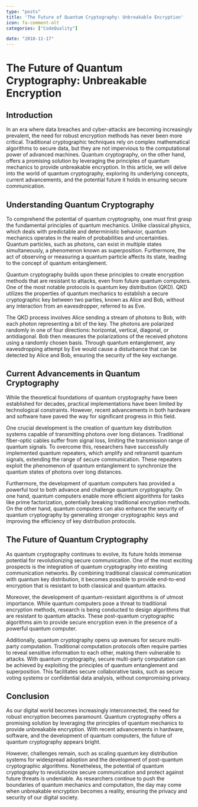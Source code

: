 ```yaml
---
type: "posts"
title: 'The Future of Quantum Cryptography: Unbreakable Encryption'
icon: fa-comment-alt
categories: ["CodeQuality"]

date: "2018-11-17"
---
```




# The Future of Quantum Cryptography: Unbreakable Encryption

## Introduction

In an era where data breaches and cyber-attacks are becoming increasingly prevalent, the need for robust encryption methods has never been more critical. Traditional cryptographic techniques rely on complex mathematical algorithms to secure data, but they are not impervious to the computational power of advanced machines. Quantum cryptography, on the other hand, offers a promising solution by leveraging the principles of quantum mechanics to provide unbreakable encryption. In this article, we will delve into the world of quantum cryptography, exploring its underlying concepts, current advancements, and the potential future it holds in ensuring secure communication.

## Understanding Quantum Cryptography

To comprehend the potential of quantum cryptography, one must first grasp the fundamental principles of quantum mechanics. Unlike classical physics, which deals with predictable and deterministic behavior, quantum mechanics operates in the realm of probabilities and uncertainties. Quantum particles, such as photons, can exist in multiple states simultaneously, a phenomenon known as superposition. Furthermore, the act of observing or measuring a quantum particle affects its state, leading to the concept of quantum entanglement.

Quantum cryptography builds upon these principles to create encryption methods that are resistant to attacks, even from future quantum computers. One of the most notable protocols is quantum key distribution (QKD). QKD utilizes the properties of quantum mechanics to establish a secure cryptographic key between two parties, known as Alice and Bob, without any interaction from an eavesdropper, referred to as Eve.

The QKD process involves Alice sending a stream of photons to Bob, with each photon representing a bit of the key. The photons are polarized randomly in one of four directions: horizontal, vertical, diagonal, or antidiagonal. Bob then measures the polarizations of the received photons using a randomly chosen basis. Through quantum entanglement, any eavesdropping attempt by Eve would cause a disturbance that can be detected by Alice and Bob, ensuring the security of the key exchange.

## Current Advancements in Quantum Cryptography

While the theoretical foundations of quantum cryptography have been established for decades, practical implementations have been limited by technological constraints. However, recent advancements in both hardware and software have paved the way for significant progress in this field.

One crucial development is the creation of quantum key distribution systems capable of transmitting photons over long distances. Traditional fiber-optic cables suffer from signal loss, limiting the transmission range of quantum signals. To overcome this, researchers have successfully implemented quantum repeaters, which amplify and retransmit quantum signals, extending the range of secure communication. These repeaters exploit the phenomenon of quantum entanglement to synchronize the quantum states of photons over long distances.

Furthermore, the development of quantum computers has provided a powerful tool to both advance and challenge quantum cryptography. On one hand, quantum computers enable more efficient algorithms for tasks like prime factorization, potentially breaking traditional encryption methods. On the other hand, quantum computers can also enhance the security of quantum cryptography by generating stronger cryptographic keys and improving the efficiency of key distribution protocols.

## The Future of Quantum Cryptography

As quantum cryptography continues to evolve, its future holds immense potential for revolutionizing secure communication. One of the most exciting prospects is the integration of quantum cryptography into existing communication networks. By combining traditional classical communication with quantum key distribution, it becomes possible to provide end-to-end encryption that is resistant to both classical and quantum attacks.

Moreover, the development of quantum-resistant algorithms is of utmost importance. While quantum computers pose a threat to traditional encryption methods, research is being conducted to design algorithms that are resistant to quantum attacks. These post-quantum cryptographic algorithms aim to provide secure encryption even in the presence of a powerful quantum computer.

Additionally, quantum cryptography opens up avenues for secure multi-party computation. Traditional computation protocols often require parties to reveal sensitive information to each other, making them vulnerable to attacks. With quantum cryptography, secure multi-party computation can be achieved by exploiting the principles of quantum entanglement and superposition. This facilitates secure collaborative tasks, such as secure voting systems or confidential data analysis, without compromising privacy.

## Conclusion

As our digital world becomes increasingly interconnected, the need for robust encryption becomes paramount. Quantum cryptography offers a promising solution by leveraging the principles of quantum mechanics to provide unbreakable encryption. With recent advancements in hardware, software, and the development of quantum computers, the future of quantum cryptography appears bright.

However, challenges remain, such as scaling quantum key distribution systems for widespread adoption and the development of post-quantum cryptographic algorithms. Nonetheless, the potential of quantum cryptography to revolutionize secure communication and protect against future threats is undeniable. As researchers continue to push the boundaries of quantum mechanics and computation, the day may come when unbreakable encryption becomes a reality, ensuring the privacy and security of our digital society.